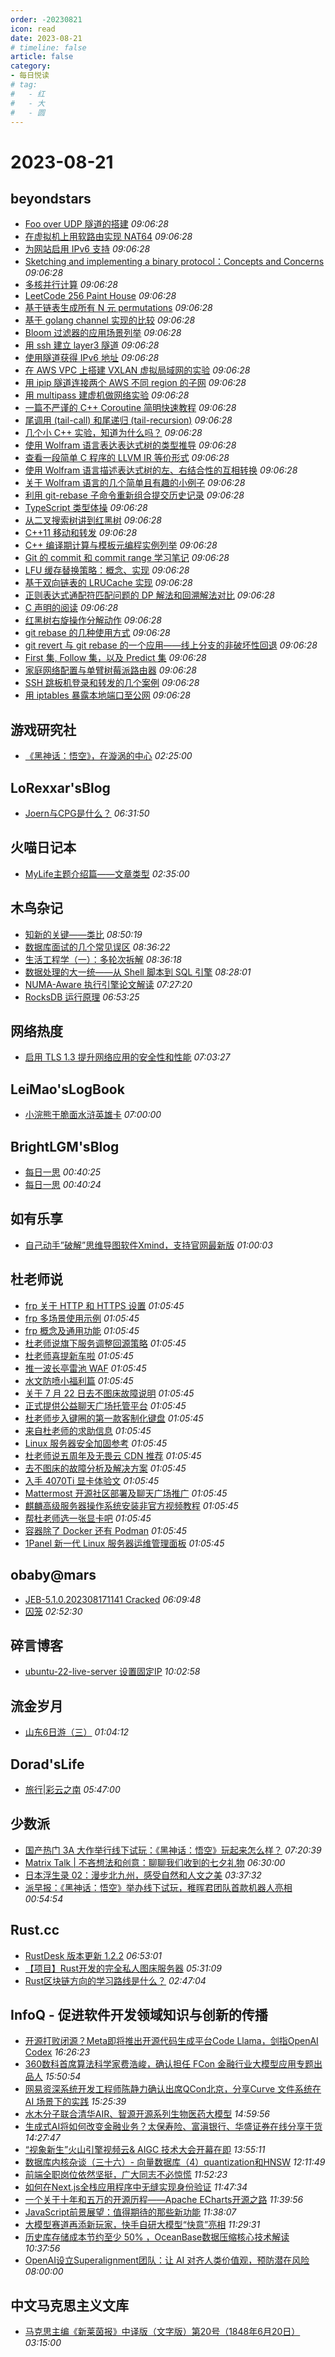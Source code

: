 ```yaml
---
order: -20230821
icon: read
date: 2023-08-21
# timeline: false
article: false
category:
- 每日悦读
# tag:
#   - 红
#   - 大
#   - 圆
---
```


# 2023-08-21 
## beyondstars<span></span>
* [Foo over UDP 隧道的搭建](https://hsiaofongw.notion.site/Foo-over-UDP-0fa2e1e909604d7b9ad301719e2a5d3d) *09:06:28* 
* [在虚拟机上用软路由实现 NAT64](https://hsiaofongw.notion.site/NAT64-c0aa62cbc878476fba3f4e309f376916) *09:06:28* 
* [为网站启用 IPv6 支持](https://hsiaofongw.notion.site/IPv6-c8fa825ba2e946b7af9227b229cb74ff) *09:06:28* 
* [Sketching and implementing a binary protocol：Concepts and Concerns](https://hsiaofongw.notion.site/Sketching-and-implementing-a-binary-protocol-Concepts-and-Concerns-d15cb4f3a65e4318856898ce95abc022) *09:06:28* 
* [多核并行计算](https://hsiaofongw.notion.site/a6fd2feb9a7445b2a1657a8c90ad9258) *09:06:28* 
* [LeetCode 256 Paint House](https://hsiaofongw.notion.site/LeetCode-256-Paint-House-0f832cc3e3ed407391750380bbbbb247) *09:06:28* 
* [基于链表生成所有 N 元 permutations](https://hsiaofongw.notion.site/N-permutations-4a27cfbf1e1942be982fcc8d1f0e4336) *09:06:28* 
* [基于 golang channel 实现的比较](https://hsiaofongw.notion.site/golang-channel-f9d43933c78b4b85ab2459c13f023497) *09:06:28* 
* [Bloom 过滤器的应用场景列举](https://hsiaofongw.notion.site/Bloom-8328fd1076ed42988ecfb7a5ab2ba213) *09:06:28* 
* [用 ssh 建立 layer3 隧道](https://hsiaofongw.notion.site/ssh-layer3-cdc455168b4249e2a29a9093d8dbdf86) *09:06:28* 
* [使用隧道获得 IPv6 地址](https://hsiaofongw.notion.site/IPv6-1536837919754b42af15f0c7c23970f6) *09:06:28* 
* [在 AWS VPC 上搭建 VXLAN 虚拟局域网的实验](https://hsiaofongw.notion.site/AWS-VPC-VXLAN-057d91d782554de899afde3315d11c32) *09:06:28* 
* [用 ipip 隧道连接两个 AWS 不同 region 的子网](https://hsiaofongw.notion.site/ipip-AWS-region-d1af856f54eb497b9552079ffb5266d3) *09:06:28* 
* [用 multipass 建虚机做网络实验](https://hsiaofongw.notion.site/multipass-2395ceed1645491ead65bb8f52a7b07a) *09:06:28* 
* [一篇不严谨的 C++ Coroutine 简明快速教程](https://hsiaofongw.notion.site/C-Coroutine-68692896052a4a1296ee98150e5e7f89) *09:06:28* 
* [尾调用 (tail-call) 和尾递归 (tail-recursion)](https://hsiaofongw.notion.site/tail-call-tail-recursion-55028db0dd3e4f8cbf4bf1a349b26c74) *09:06:28* 
* [几个小 C++ 实验，知道为什么吗？](https://hsiaofongw.notion.site/C-c23eaa54792e4689887a36351b1e2a65) *09:06:28* 
* [使用 Wolfram 语言表达表达式树的类型推导](https://hsiaofongw.notion.site/Wolfram-449d51cdc7344805b0e8be86969fbd0c) *09:06:28* 
* [查看一段简单 C 程序的 LLVM IR 等价形式](https://hsiaofongw.notion.site/C-LLVM-IR-8273391320dc4f329b52a70af7674f41) *09:06:28* 
* [使用 Wolfram 语言描述表达式树的左、右结合性的互相转换](https://hsiaofongw.notion.site/Wolfram-d60c2b3b7dfd4b998ac7512d2a6686a2) *09:06:28* 
* [关于 Wolfram 语言的几个简单且有趣的小例子](https://hsiaofongw.notion.site/Wolfram-f543c279198741efa010710287690e77) *09:06:28* 
* [利用 git-rebase 子命令重新组合提交历史记录](https://hsiaofongw.notion.site/git-rebase-057f82d44b2f41098522b57a0efe3404) *09:06:28* 
* [TypeScript 类型体操](https://hsiaofongw.notion.site/TypeScript-c3a034e447904ab998e3e1f2197eda94) *09:06:28* 
* [从二叉搜索树讲到红黑树](https://hsiaofongw.notion.site/e0ec23007e0e43f4a9a65a4aa2d6a87f) *09:06:28* 
* [C++11 移动和转发](https://hsiaofongw.notion.site/C-11-048543e70dfe478f9f97e3208633c0d3) *09:06:28* 
* [C++ 编译期计算与模板元编程实例列举](https://hsiaofongw.notion.site/C-939394f0f7914a598658ad834c5b50ab) *09:06:28* 
* [Git 的 commit 和 commit range 学习笔记](https://hsiaofongw.notion.site/Git-commit-commit-range-e2561c9d88c041b6ad45f0589d136be3) *09:06:28* 
* [LFU 缓存替换策略：概念、实现](https://hsiaofongw.notion.site/LFU-b077768e279c4d339901aac07e384d5c) *09:06:28* 
* [基于双向链表的 LRUCache 实现](https://hsiaofongw.notion.site/LRUCache-cbc91d54f84f41e29ac3efcaed1e0ac1) *09:06:28* 
* [正则表达式通配符匹配问题的 DP 解法和回溯解法对比](https://hsiaofongw.notion.site/DP-a47000bee0a74f36bbfe8515dd409ba5) *09:06:28* 
* [C 声明的阅读](https://hsiaofongw.notion.site/C-493c63d36190434aa87290a498e0aea9) *09:06:28* 
* [红黑树右旋操作分解动作](https://hsiaofongw.notion.site/5476f1bd5ad842e2a312b815d08badfd) *09:06:28* 
* [git rebase 的几种使用方式](https://hsiaofongw.notion.site/git-rebase-4a5c3b2cd1254054a073815791512d39) *09:06:28* 
* [git revert 与 git rebase 的一个应用——线上分支的非破坏性回退](https://hsiaofongw.notion.site/git-revert-git-rebase-30137540dd4345ba9eb25f4d8280dea9) *09:06:28* 
* [First 集, Follow 集，以及 Predict 集](https://hsiaofongw.notion.site/First-Follow-Predict-4e1a065293454a949f14db4e4377b42b) *09:06:28* 
* [家庭网络配置与单臂树莓派路由器](https://hsiaofongw.notion.site/53c4a08599b84846a6ccd5448b095595) *09:06:28* 
* [SSH 跳板机登录和转发的几个案例](https://hsiaofongw.notion.site/SSH-a0be7c7ca69b433fa33d9992f71fd85d) *09:06:28* 
* [用 iptables 暴露本地端口至公网](https://hsiaofongw.notion.site/iptables-e9f70d5939114a3bbab8979e05dbd1ff) *09:06:28* 
## 游戏研究社<span></span>
* [《黑神话：悟空》，在漩涡的中心](https://www.yystv.cn/p/11077) *02:25:00* 
## LoRexxar'sBlog<span></span>
* [Joern与CPG是什么？](https://lorexxar.cn/2023/08/21/joern-and-cpg/) *06:31:50* 
## 火喵日记本<span></span>
* [MyLife主题介绍篇——文章类型](https://www.mmbkz.cn/12a4a0eb.html) *02:35:00* 
## 木鸟杂记<span></span>
* [知新的关键——类比](https://www.qtmuniao.com/2023/08/21/use-analogy-to-know-more/) *08:50:19* 
* [数据库面试的几个常见误区](https://www.qtmuniao.com/2023/08/21/database-interview-myth/) *08:36:22* 
* [生活工程学（一）：多轮次拆解](https://www.qtmuniao.com/2023/08/21/life-engineering-many-passes/) *08:36:18* 
* [数据处理的大一统——从 Shell 脚本到 SQL 引擎](https://www.qtmuniao.com/2023/08/21/unify-data-processing/) *08:28:01* 
* [NUMA-Aware 执行引擎论文解读](https://www.qtmuniao.com/2023/08/21/numa-aware-execution-engine/) *07:27:20* 
* [RocksDB 运行原理](https://www.qtmuniao.com/2023/06/05/how-rocksdb-works/) *06:53:25* 
## 网络热度<span></span>
* [启用 TLS 1.3 提升网络应用的安全性和性能](https://www.packetmania.net/2023/07/04/TLS1-3-intro/) *07:03:27* 
## LeiMao'sLogBook<span></span>
* [小浣熊干脆面水浒英雄卡](https://leimao.github.io/essay/%E5%B0%8F%E6%B5%A3%E7%86%8A%E5%B9%B2%E8%84%86%E9%9D%A2%E6%B0%B4%E6%B5%92%E8%8B%B1%E9%9B%84%E5%8D%A1/) *07:00:00* 
## BrightLGM'sBlog<span></span>
* [每日一思](http://brightliao.com/2023/08/21/daily-thoughts/) *00:40:25* 
* [每日一思](http://brightliao.com/2023/07/24/daily-thought/) *00:40:24* 
## 如有乐享<span></span>
* [自己动手”破解”思维导图软件Xmind，支持官网最新版](https://51.ruyo.net/18460.html) *01:00:03* 
## 杜老师说<span></span>
* [frp 关于 HTTP 和 HTTPS 设置](https://dusays.com/616/) *01:05:45* 
* [frp 多场景使用示例](https://dusays.com/615/) *01:05:45* 
* [frp 概念及通用功能](https://dusays.com/614/) *01:05:45* 
* [杜老师说旗下服务调整回源策略](https://dusays.com/613/) *01:05:45* 
* [杜老师喜提新车啦](https://dusays.com/612/) *01:05:45* 
* [推一波长亭雷池 WAF](https://dusays.com/611/) *01:05:45* 
* [水文防喷小福利篇](https://dusays.com/610/) *01:05:45* 
* [关于 7 月 22 日去不图床故障说明](https://dusays.com/609/) *01:05:45* 
* [正式提供公益聊天广场托管平台](https://dusays.com/608/) *01:05:45* 
* [杜老师步入键圈的第一款客制化键盘](https://dusays.com/607/) *01:05:45* 
* [来自杜老师的求助信息](https://dusays.com/606/) *01:05:45* 
* [Linux 服务器安全加固参考](https://dusays.com/605/) *01:05:45* 
* [杜老师说五周年及无畏云 CDN 推荐](https://dusays.com/604/) *01:05:45* 
* [去不图床的故障分析及解决方案](https://dusays.com/603/) *01:05:45* 
* [入手 4070Ti 显卡体验文](https://dusays.com/602/) *01:05:45* 
* [Mattermost 开源社区部署及聊天广场推广](https://dusays.com/601/) *01:05:45* 
* [麒麟高级服务器操作系统安装非官方视频教程](https://dusays.com/600/) *01:05:45* 
* [帮杜老师选一张显卡吧](https://dusays.com/599/) *01:05:45* 
* [容器除了 Docker 还有 Podman](https://dusays.com/598/) *01:05:45* 
* [1Panel 新一代 Linux 服务器运维管理面板](https://dusays.com/597/) *01:05:45* 
## obaby@mars<span></span>
* [JEB-5.1.0.202308171141 Cracked](https://h4ck.org.cn/2023/08/jeb-5-1-0-202308171141-cracked/) *06:09:48* 
* [囚笼](https://h4ck.org.cn/2023/08/%e5%9b%9a%e7%ac%bc/) *02:52:30* 
## 碎言博客<span></span>
* [ubuntu-22-live-server 设置固定IP](https://suiyan.cc/2023/20230821100258.html) *10:02:58* 
## 流金岁月<span></span>
* [山东6日游（三）](https://iliu.org/4463.html) *01:04:12* 
## Dorad'sLife<span></span>
* [旅行|彩云之南](https://blog.cuger.cn/p/1c8c/) *05:47:00* 
## 少数派<span></span>
* [国产热门 3A 大作举行线下试玩：《黑神话：悟空》玩起来怎么样？](https://sspai.com/post/82244) *07:20:39* 
* [Matrix Talk | 不吝想法和创意：聊聊我们收到的七夕礼物](https://sspai.com/post/82234) *06:30:00* 
* [日本浮生录 02：漫步北九州，感受自然和人文之美](https://sspai.com/post/82037) *03:37:32* 
* [派早报：《黑神话：悟空》举办线下试玩，稚晖君团队首款机器人亮相](https://sspai.com/post/82240) *00:54:54* 
## Rust.cc<span></span>
* [RustDesk 版本更新 1.2.2](https://rustcc.cn/article?id=c217c2c6-fef4-467d-924e-df4e0bd54a9b) *06:53:01* 
* [【项目】Rust开发的完全私人图床服务器](https://rustcc.cn/article?id=6e3340ba-8f20-432f-8163-87b876495239) *05:31:09* 
* [Rust区块链方向的学习路线是什么？](https://rustcc.cn/article?id=287f3c40-f58d-4526-a374-1485149f4142) *02:47:04* 
## InfoQ - 促进软件开发领域知识与创新的传播<span></span>
* [开源打败闭源？Meta即将推出开源代码生成平台Code Llama，剑指OpenAI Codex](https://www.infoq.cn/article/SNdKvvVcJLNkVOGZll2h?utm_source=rss&utm_medium=article) *16:26:23* 
* [360数科首席算法科学家费浩峻，确认担任 FCon 金融行业大模型应用专题出品人](https://www.infoq.cn/article/wcVFP0UiVDohBaeywufF?utm_source=rss&utm_medium=article) *15:50:54* 
* [网易资深系统开发工程师陈静力确认出席QCon北京，分享Curve 文件系统在 AI 场景下的实践](https://www.infoq.cn/article/VHaERVtvV6h7ho9GvEbf?utm_source=rss&utm_medium=article) *15:25:39* 
* [水木分子联合清华AIR、智源开源系列生物医药大模型](https://www.infoq.cn/article/Bydle1aR2REAdNOLVOrC?utm_source=rss&utm_medium=article) *14:59:56* 
* [生成式AI将如何改变金融业务？太保寿险、富滇银行、华盛证券在线分享干货](https://www.infoq.cn/article/D0hYyuqvEgtO0gMtq6pc?utm_source=rss&utm_medium=article) *14:27:47* 
* [“视象新生”火山引擎视频云& AIGC 技术大会开幕在即](https://www.infoq.cn/article/D7HJP6e66emRsFPtp1Cv?utm_source=rss&utm_medium=article) *13:55:11* 
* [数据库内核杂谈（三十六）- 向量数据库（4）quantization和HNSW](https://www.infoq.cn/article/qX7tW8YLlYf0E2Wh6Kz3?utm_source=rss&utm_medium=article) *12:11:49* 
* [前端全职岗位依然坚挺，广大同志不必惊慌](https://www.infoq.cn/article/FTfvi9TPlgAGIhDUDEtP?utm_source=rss&utm_medium=article) *11:52:23* 
* [如何在Next.js全栈应用程序中无缝实现身份验证](https://www.infoq.cn/article/HKfRavLNgxBAhyMoZAGw?utm_source=rss&utm_medium=article) *11:47:34* 
* [一个关于十年和五万的开源历程——Apache ECharts开源之路](https://www.infoq.cn/article/97daSyAVxs228gsiUJeg?utm_source=rss&utm_medium=article) *11:39:56* 
* [JavaScript前景展望：值得期待的那些新功能](https://www.infoq.cn/article/LS4Vy6OueTDFpekcEir2?utm_source=rss&utm_medium=article) *11:38:07* 
* [大模型赛道再添新玩家，快手自研大模型“快意”亮相](https://www.infoq.cn/article/baiaSCTjwDJzCZJJHjA9?utm_source=rss&utm_medium=article) *11:29:31* 
* [历史库存储成本节约至少 50% ，OceanBase数据压缩核心技术解读](https://www.infoq.cn/article/HERjTwV7wztVIFg9Tdt0?utm_source=rss&utm_medium=article) *10:37:56* 
* [OpenAI设立Superalignment团队：让 AI 对齐人类价值观，预防潜在风险](https://www.infoq.cn/article/J8emKvQKNjHz3hVGamV6?utm_source=rss&utm_medium=article) *08:00:00* 
## 中文马克思主义文库<span></span>
* [马克思主编《新莱茵报》中译版（文字版）第20号（1848年6月20日）](https://www.marxists.org/chinese/marx/neuen-rhein-ischen-zeitung/020.htm) *03:15:00* 
